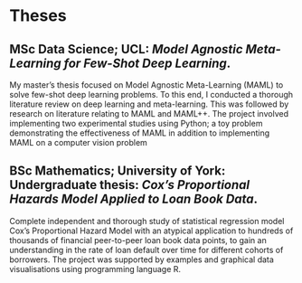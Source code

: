# Theses

## MSc Data Science; UCL: ___Model Agnostic Meta-Learning for Few-Shot Deep Learning___.

My master’s thesis focused on Model Agnostic Meta-Learning (MAML) to solve few-shot deep learning problems. To this
end, I conducted a thorough literature review on deep learning and meta-learning. This was followed by research on
literature relating to MAML and MAML++. The project involved implementing two experimental studies using Python; a
toy problem demonstrating the effectiveness of MAML in addition to implementing MAML on a computer vision problem

## BSc Mathematics; University of York: Undergraduate thesis: ___Cox’s Proportional Hazards Model Applied to Loan Book Data___.

Complete independent and thorough study of statistical regression model Cox’s Proportional Hazard Model with an atypical
application to hundreds of thousands of financial peer-to-peer loan book data points, to gain an understanding in the rate of
loan default over time for different cohorts of borrowers. The project was supported by examples and graphical data
visualisations using programming language R. 
